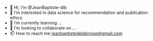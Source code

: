 - 👋 Hi, I’m @JeanBaptiste-dlb
- 👀 I’m interested in data science for recommendation and publication ethics 
- 🌱 I’m currently learning ...
- 💞️ I’m looking to collaborate on ...
- 📫 How to reach me jeanbaptistedelabroise@gmail.com

<!---
JeanBaptiste-dlb/JeanBaptiste-dlb is a ✨ special ✨ repository because its `README.md` (this file) appears on your GitHub profile.
You can click the Preview link to take a look at your changes.
--->
